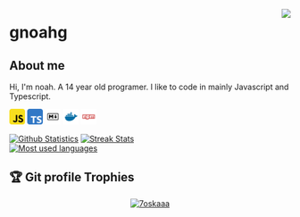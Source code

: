 <a href="https://discord.com/users/660930457575096330"><img align="right" src="https://lanyard-profile-readme.vercel.app/api/660930457575096330"></a>

# gnoahg

## About me
Hi, I'm noah. A 14 year old programer. I like to code in mainly Javascript and Typescript.

<p align="left">
    <img height="28" width="28" src="https://github.com/edent/SuperTinyIcons/blob/master/images/svg/javascript.svg" />
    <img height="28" width="28" src="https://github.com/edent/SuperTinyIcons/blob/master/images/svg/typescript.svg" />
    <img height="28" width="28" src="https://github.com/edent/SuperTinyIcons/blob/master/images/svg/markdown.svg" />
    <img height="28" width="28" src="https://github.com/edent/SuperTinyIcons/blob/master/images/svg/docker.svg" />
    <img height="28" width="28" src="https://github.com/edent/SuperTinyIcons/blob/master/images/svg/npm.svg" />
</p>

[![Github Statistics](https://github-readme-stats.vercel.app/api?username=gnoahg&show_icons=true&theme=algolia)](https://github.com/anuraghazra/github-readme-stats)
[![Streak Stats](https://github-readme-streak-stats.herokuapp.com/?user=gnoahg&show_icons=true&locale=en&theme=algolia)](https://github.com/anuraghazra/github-readme-stats)
</br>
[![Most used languages](https://github-readme-stats.vercel.app/api/top-langs/?username=gnoahg&langs_count=10&locale=en&theme=algolia)](https://github.com/anuraghazra/github-readme-stats)


## :trophy: Git profile Trophies

<p align="center"> <a href="https://github.com/ryo-ma/github-profile-trophy"><img src="https://github-profile-trophy.vercel.app/?username=7oskaaa&layout=compact&theme=algolia" alt="7oskaaa" /></a> </p>

